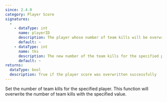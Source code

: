 ```yaml
---
since: 2.4.0
category: Player Score
signatures:
  -
    - dataType: int
      name: playerID
      description: The player whose number of team kills will be overwritten
      default: ~
    - dataType: int
      name: tks
      description: The new number of the team kills for the specified player
      default: ~
returns:
  dataType: bool
  description: True if the player score was overwritten successfully
---
```


Set the number of team kills for the specified player. This function will overwrite the number of team kills with the specified value.
